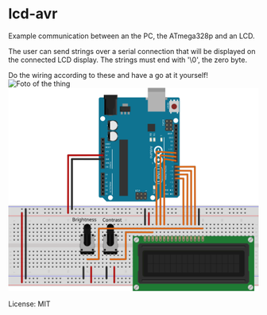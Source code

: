 # lcd-avr

Example communication between an the PC, the ATmega328p and an LCD.

The user can send strings over a serial connection that will be displayed on the
connected LCD display. The strings must end with '\0', the zero byte.

Do the wiring according to these and have a go at it yourself!
![Foto of the
thing](https://raw.githubusercontent.com/MalteT/lcd-avr/main/static/foto.jpg)
![Wiring stuff](https://raw.githubusercontent.com/MalteT/lcd-avr/main/static/lcd-sketch-fritzing_bb.svg)

License: MIT
